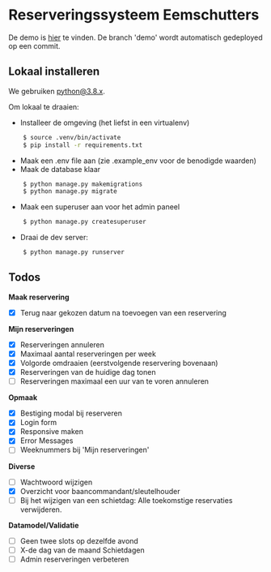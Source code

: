 # Reserveringssysteem Eemschutters

De demo is [hier](https://eemschutters-reserveringen.herokuapp.com/) te vinden. De branch 'demo' wordt automatisch gedeployed op een commit.

## Lokaal installeren
We gebruiken [python@3.8.x](https://www.python.org/downloads/release/python-380/).

Om lokaal te draaien:
    
- Installeer de omgeving (het liefst in een virtualenv)
        
```bash
    $ source .venv/bin/activate
    $ pip install -r requirements.txt
```
- Maak een .env file aan (zie .example_env voor de benodigde waarden)
- Maak de database klaar 

```bash
    $ python manage.py makemigrations
    $ python manage.py migrate
```
- Maak een superuser aan voor het admin paneel
```bash
    $ python manage.py createsuperuser
```
- Draai de dev server:
```bash
    $ python manage.py runserver
```

## Todos

**Maak reservering**
- [x] Terug naar gekozen datum na toevoegen van een reservering


**Mijn reserveringen**
- [x] Reserveringen annuleren
- [x] Maximaal aantal reserveringen per week
- [x] Volgorde omdraaien (eerstvolgende reservering bovenaan)
- [x] Reserveringen van de huidige dag tonen
- [ ] Reserveringen maximaal een uur van te voren annuleren

**Opmaak**
- [x] Bestiging modal bij reserveren
- [x] Login form
- [x] Responsive maken
- [x] Error Messages
- [ ] Weeknummers bij 'Mijn reserveringen'

**Diverse**
- [ ] Wachtwoord wijzigen
- [x] Overzicht voor baancommandant/sleutelhouder
- [ ] Bij het wijzigen van een schietdag: Alle toekomstige reservaties verwijderen.

**Datamodel/Validatie**
- [ ] Geen twee slots op dezelfde avond
- [ ] X-de dag van de maand Schietdagen
- [ ] Admin reserveringen verbeteren